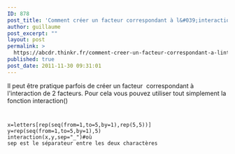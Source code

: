 ```yaml
---
ID: 878
post_title: 'Comment créer un facteur correspondant à l&#039;interaction de 2 facteurs sous R?'
author: guillaume
post_excerpt: ""
layout: post
permalink: >
  https://abcdr.thinkr.fr/comment-creer-un-facteur-correspondant-a-linteraction-de-2-facteurs-sous-r/
published: true
post_date: 2011-11-30 09:31:01
---
```

Il peut être pratique parfois de créer un facteur  correspondant à l'interaction de 2 facteurs. Pour cela vous pouvez utiliser tout simplement la fonction interaction() <pre><code><br /><p>x=letters[rep(seq(from=1,to=5,by=1),rep(5,5))]<br />y=rep(seq(from=1,to=5,by=1),5)<br />interaction(x,y,sep="_")#où sep est le séparateur entre les deux charactères</p></pre>